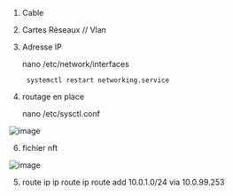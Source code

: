 1) Cable

2) Cartes Réseaux // Vlan

3) Adresse IP 

     nano /etc/network/interfaces      

        systemctl restart networking.service

5) routage en place 

      nano /etc/sysctl.conf

![image](https://github.com/user-attachments/assets/5852c7e9-9c6c-41ee-aea1-2e2abd10f51f)

6) fichier nft

![image](https://github.com/user-attachments/assets/f8f05654-d6e0-4a68-81c0-9aadcb91c50a)

5) route ip
      ip route
      ip route add 10.0.1.0/24 via 10.0.99.253























